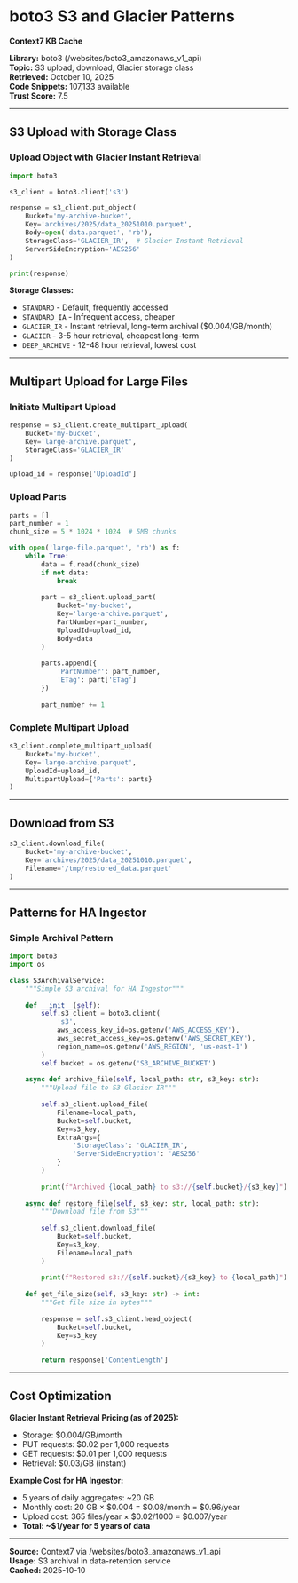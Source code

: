 # boto3 S3 and Glacier Patterns
**Context7 KB Cache**

**Library:** boto3 (/websites/boto3_amazonaws_v1_api)  
**Topic:** S3 upload, download, Glacier storage class  
**Retrieved:** October 10, 2025  
**Code Snippets:** 107,133 available  
**Trust Score:** 7.5

---

## S3 Upload with Storage Class

### Upload Object with Glacier Instant Retrieval

```python
import boto3

s3_client = boto3.client('s3')

response = s3_client.put_object(
    Bucket='my-archive-bucket',
    Key='archives/2025/data_20251010.parquet',
    Body=open('data.parquet', 'rb'),
    StorageClass='GLACIER_IR',  # Glacier Instant Retrieval
    ServerSideEncryption='AES256'
)

print(response)
```

**Storage Classes:**
- `STANDARD` - Default, frequently accessed
- `STANDARD_IA` - Infrequent access, cheaper
- `GLACIER_IR` - Instant retrieval, long-term archival ($0.004/GB/month)
- `GLACIER` - 3-5 hour retrieval, cheapest long-term
- `DEEP_ARCHIVE` - 12-48 hour retrieval, lowest cost

---

## Multipart Upload for Large Files

### Initiate Multipart Upload

```python
response = s3_client.create_multipart_upload(
    Bucket='my-bucket',
    Key='large-archive.parquet',
    StorageClass='GLACIER_IR'
)

upload_id = response['UploadId']
```

### Upload Parts

```python
parts = []
part_number = 1
chunk_size = 5 * 1024 * 1024  # 5MB chunks

with open('large-file.parquet', 'rb') as f:
    while True:
        data = f.read(chunk_size)
        if not data:
            break
        
        part = s3_client.upload_part(
            Bucket='my-bucket',
            Key='large-archive.parquet',
            PartNumber=part_number,
            UploadId=upload_id,
            Body=data
        )
        
        parts.append({
            'PartNumber': part_number,
            'ETag': part['ETag']
        })
        
        part_number += 1
```

### Complete Multipart Upload

```python
s3_client.complete_multipart_upload(
    Bucket='my-bucket',
    Key='large-archive.parquet',
    UploadId=upload_id,
    MultipartUpload={'Parts': parts}
)
```

---

## Download from S3

```python
s3_client.download_file(
    Bucket='my-archive-bucket',
    Key='archives/2025/data_20251010.parquet',
    Filename='/tmp/restored_data.parquet'
)
```

---

## Patterns for HA Ingestor

### Simple Archival Pattern

```python
import boto3
import os

class S3ArchivalService:
    """Simple S3 archival for HA Ingestor"""
    
    def __init__(self):
        self.s3_client = boto3.client(
            's3',
            aws_access_key_id=os.getenv('AWS_ACCESS_KEY'),
            aws_secret_access_key=os.getenv('AWS_SECRET_KEY'),
            region_name=os.getenv('AWS_REGION', 'us-east-1')
        )
        self.bucket = os.getenv('S3_ARCHIVE_BUCKET')
    
    async def archive_file(self, local_path: str, s3_key: str):
        """Upload file to S3 Glacier IR"""
        
        self.s3_client.upload_file(
            Filename=local_path,
            Bucket=self.bucket,
            Key=s3_key,
            ExtraArgs={
                'StorageClass': 'GLACIER_IR',
                'ServerSideEncryption': 'AES256'
            }
        )
        
        print(f"Archived {local_path} to s3://{self.bucket}/{s3_key}")
    
    async def restore_file(self, s3_key: str, local_path: str):
        """Download file from S3"""
        
        self.s3_client.download_file(
            Bucket=self.bucket,
            Key=s3_key,
            Filename=local_path
        )
        
        print(f"Restored s3://{self.bucket}/{s3_key} to {local_path}")
    
    def get_file_size(self, s3_key: str) -> int:
        """Get file size in bytes"""
        
        response = self.s3_client.head_object(
            Bucket=self.bucket,
            Key=s3_key
        )
        
        return response['ContentLength']
```

---

## Cost Optimization

**Glacier Instant Retrieval Pricing (as of 2025):**
- Storage: $0.004/GB/month
- PUT requests: $0.02 per 1,000 requests
- GET requests: $0.01 per 1,000 requests
- Retrieval: $0.03/GB (instant)

**Example Cost for HA Ingestor:**
- 5 years of daily aggregates: ~20 GB
- Monthly cost: 20 GB × $0.004 = $0.08/month = $0.96/year
- Upload cost: 365 files/year × $0.02/1000 = $0.007/year
- **Total: ~$1/year for 5 years of data**

---

**Source:** Context7 via /websites/boto3_amazonaws_v1_api  
**Usage:** S3 archival in data-retention service  
**Cached:** 2025-10-10

